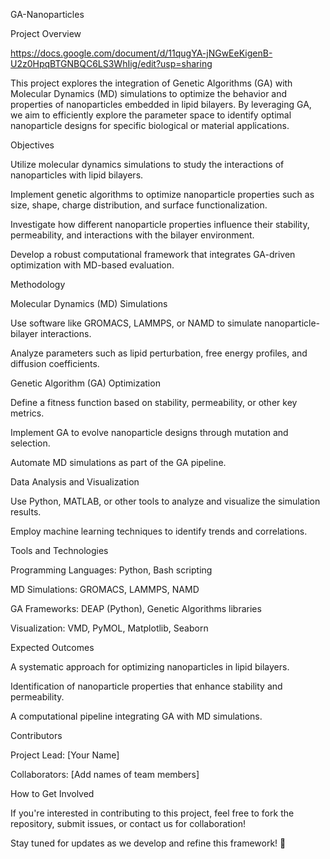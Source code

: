 GA-Nanoparticles

Project Overview

https://docs.google.com/document/d/11qugYA-jNGwEeKigenB-U2z0HpqBTGNBQC6LS3WhIig/edit?usp=sharing

This project explores the integration of Genetic Algorithms (GA) with Molecular Dynamics (MD) simulations to optimize the behavior and properties of nanoparticles embedded in lipid bilayers. By leveraging GA, we aim to efficiently explore the parameter space to identify optimal nanoparticle designs for specific biological or material applications.

Objectives

Utilize molecular dynamics simulations to study the interactions of nanoparticles with lipid bilayers.

Implement genetic algorithms to optimize nanoparticle properties such as size, shape, charge distribution, and surface functionalization.

Investigate how different nanoparticle properties influence their stability, permeability, and interactions with the bilayer environment.

Develop a robust computational framework that integrates GA-driven optimization with MD-based evaluation.

Methodology

Molecular Dynamics (MD) Simulations

Use software like GROMACS, LAMMPS, or NAMD to simulate nanoparticle-bilayer interactions.

Analyze parameters such as lipid perturbation, free energy profiles, and diffusion coefficients.

Genetic Algorithm (GA) Optimization

Define a fitness function based on stability, permeability, or other key metrics.

Implement GA to evolve nanoparticle designs through mutation and selection.

Automate MD simulations as part of the GA pipeline.

Data Analysis and Visualization

Use Python, MATLAB, or other tools to analyze and visualize the simulation results.

Employ machine learning techniques to identify trends and correlations.

Tools and Technologies

Programming Languages: Python, Bash scripting

MD Simulations: GROMACS, LAMMPS, NAMD

GA Frameworks: DEAP (Python), Genetic Algorithms libraries

Visualization: VMD, PyMOL, Matplotlib, Seaborn

Expected Outcomes

A systematic approach for optimizing nanoparticles in lipid bilayers.

Identification of nanoparticle properties that enhance stability and permeability.

A computational pipeline integrating GA with MD simulations.

Contributors

Project Lead: [Your Name]

Collaborators: [Add names of team members]

How to Get Involved

If you're interested in contributing to this project, feel free to fork the repository, submit issues, or contact us for collaboration!

Stay tuned for updates as we develop and refine this framework! 🚀

